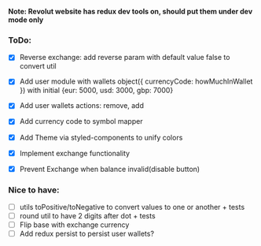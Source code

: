 __Note: Revolut website has redux dev tools on, should put them under dev mode only__

### ToDo:

- [x] Reverse exchange: add reverse param with default value false to convert util
- [x] Add user module with wallets object({ currencyCode: howMuchInWallet }) with initial {eur: 5000, usd: 3000, gbp: 7000}
- [x] Add user wallets actions: remove, add
- [x] Add currency code to symbol mapper
- [x] Add Theme via styled-components to unify colors
- [x] Implement exchange functionality
- [x] Prevent Exchange when balance invalid(disable button)


### Nice to have:

- [ ] utils toPositive/toNegative to convert values to one or another + tests
- [ ] round util to have 2 digits after dot + tests
- [ ] Flip base with exchange currency
- [ ] Add redux persist to persist user wallets?
